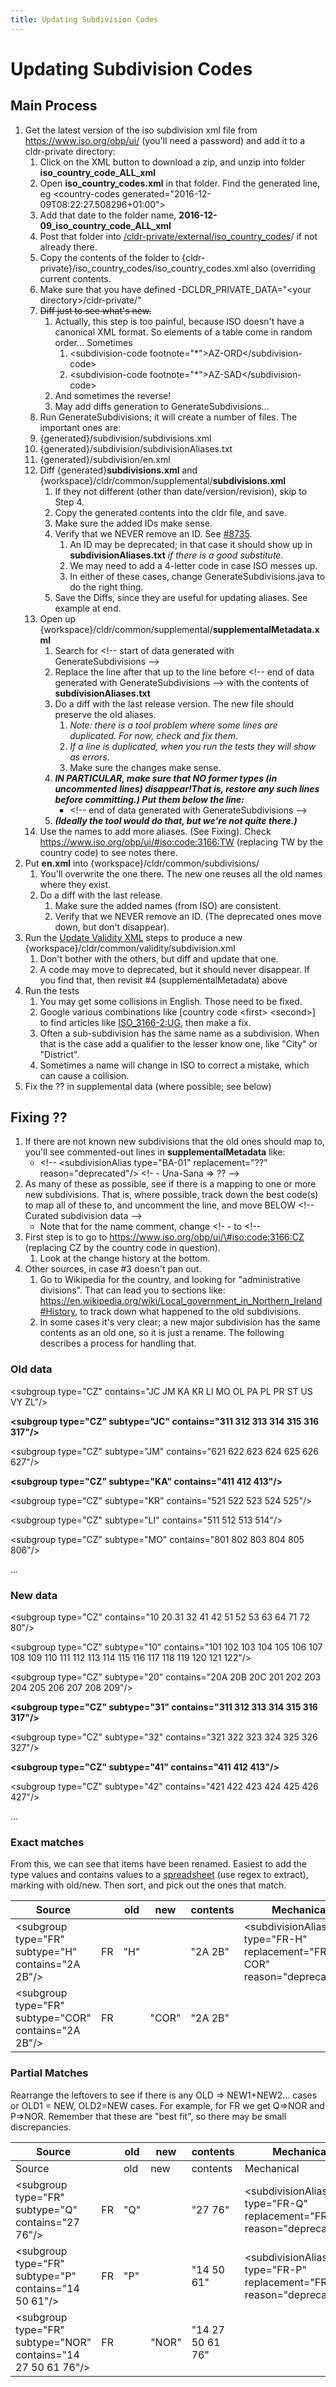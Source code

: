 ```yaml
---
title: Updating Subdivision Codes
---
```


# Updating Subdivision Codes

## Main Process

1. Get the latest version of the iso subdivision xml file from https://www.iso.org/obp/ui/ (you'll need a password) and add it to a cldr\-private directory:
	1. Click on the XML button to download a zip, and unzip into folder **iso\_country\_code\_ALL\_xml**
	2. Open **iso\_country\_codes.xml** in that folder. Find the generated line, eg \<country\-codes generated\="2016\-12\-09T08:22:27\.508296\+01:00"\>
	3. Add that date to the folder name, **2016\-12\-09\_iso\_country\_code\_ALL\_xml**
	4. Post that folder into [/cldr\-private/external/iso\_country\_codes](https://goto.google.com/isocountrycodes)/ if not already there.
	5. Copy the contents of the folder to {cldr\-private}/iso\_country\_codes/iso\_country\_codes.xml also (overriding current contents.
	6. Make sure that you have defined \-DCLDR\_PRIVATE\_DATA\="\<your directory\>/cldr\-private/"
	7. ~~Diff just to see what's new.~~
		1. Actually, this step is too painful, because ISO doesn't have a canonical XML format. So elements of a table come in random order... Sometimes
			1. \<subdivision\-code footnote\="\*"\>AZ\-ORD\</subdivision\-code\>
			2. \<subdivision\-code footnote\="\*"\>AZ\-SAD\</subdivision\-code\>
		2. And sometimes the reverse!
		3. May add diffs generation to GenerateSubdivisions...
	8. Run GenerateSubdivisions; it will create a number of files. The important ones are:
	9. {generated}/subdivision/subdivisions.xml
	10. {generated}/subdivision/subdivisionAliases.txt
	11. {generated}/subdivision/en.xml
	12. Diff {generated}**subdivisions.xml** and {workspace}/cldr/common/supplemental/**subdivisions.xml**
		1. If they not different (other than date/version/revision), skip to Step 4\.
		2. Copy the generated contents into the cldr file, and save.
		3. Make sure the added IDs make sense.
		4. Verify that we NEVER remove an ID. See [\#8735](http://unicode.org/cldr/trac/ticket/8735).
			1. An ID may be deprecated; in that case it should show up in **subdivisionAliases.txt** *if there is a good substitute.*
			2. We may need to add a 4\-letter code in case ISO messes up.
			3. In either of these cases, change GenerateSubdivisions.java to do the right thing.
		5. Save the Diffs, since they are useful for updating aliases. See example at end.
	13. Open up {workspace}/cldr/common/supplemental/**supplementalMetadata.xml**
		1. Search for \<!\-\- start of data generated with GenerateSubdivisions \-\-\>
		2. Replace the line after that up to the line before \<!\-\- end of data generated with GenerateSubdivisions \-\-\> with the contents of **subdivisionAliases.txt**
		3. Do a diff with the last release version. The new file should preserve the old aliases.
			1. *Note: there is a tool problem where some lines are duplicated. For now, check and fix them.*
			2. *If a line is duplicated, when you run the tests they will show as errors.*
			3. Make sure the changes make sense.
		4. ***IN PARTICULAR, make sure that NO former types (in*** ***uncommented*** ***lines) disappear!That is, restore any such lines before committing.) Put them below the line:***
			- \<!\-\- end of data generated with GenerateSubdivisions \-\-\>
		5. ***(Ideally the tool would do that, but we're not quite there.)***
	14. Use the names to add more aliases. (See Fixing). Check https://www.iso.org/obp/ui/#iso:code:3166:TW (replacing TW by the country code) to see notes there.
2. Put **en.xml** into {workspace}/cldr/common/subdivisions/
	1. You'll overwrite the one there. The new one reuses all the old names where they exist.
	2. Do a diff with the last release.
		1. Make sure the added names (from ISO) are consistent.
		2. Verify that we NEVER remove an ID. (The deprecated ones move down, but don't disappear).
3. Run the [Update Validity XML](https://cldr.unicode.org/development/updating-codes/update-validity-xml) steps to produce a new {workspace}/cldr/common/validity/subdivision.xml
	1. Don't bother with the others, but diff and update that one.
	2. A code may move to deprecated, but it should never disappear. If you find that, then revisit \#4 (supplementalMetadata) above
4. Run the tests
	1. You may get some collisions in English. Those need to be fixed.
	2. Google various combinations like \[country code \<first\> \<second\>] to find articles like [ISO\_3166\-2:UG](https://en.wikipedia.org/wiki/ISO_3166-2:UG), then make a fix.
	3. Often a sub\-subdivision has the same name as a subdivision. When that is the case add a qualifier to the lesser know one, like "City" or "District".
	4. Sometimes a name will change in ISO to correct a mistake, which can cause a collision.
5. Fix the ?? in supplemental data (where possible; see below)

## Fixing ??

1. If there are not known new subdivisions that the old ones should map to, you'll see commented\-out lines in **supplementalMetadata** like:
	- \<!\-\- \<subdivisionAlias type\="BA\-01" replacement\="??" reason\="deprecated"/\> \<!\- \- Una\-Sana \=\> ?? \-\-\>
2. As many of these as possible, see if there is a mapping to one or more new subdivisions. That is, where possible, track down the best code(s) to map all of these to, and uncomment the line, and move BELOW \<!\-\- Curated subdivision data \-\-\>
	- Note that for the name comment, change \<!\- \- to \<!\-\-
3. First step is to go to https://www.iso.org/obp/ui/\#iso:code:3166:CZ (replacing CZ by the country code in question).
	1. Look at the change history at the bottom.
4. Other sources, in case \#3 doesn't pan out.
	1. Go to Wikipedia for the country, and looking for "administrative divisions". That can lead you to sections like: https://en.wikipedia.org/wiki/Local_government_in_Northern_Ireland#History, to track down what happened to the old subdivisions.
	2. In some cases it's very clear; a new major subdivision has the same contents as an old one, so it is just a rename. The following describes a process for handling that.

### Old data

\<subgroup type\="CZ" contains\="JC JM KA KR LI MO OL PA PL PR ST US VY ZL"/\>

**\<subgroup type\="CZ" subtype\="JC" contains\="311 312 313 314 315 316 317"/\>**

\<subgroup type\="CZ" subtype\="JM" contains\="621 622 623 624 625 626 627"/\>

**\<subgroup type\="CZ" subtype\="KA" contains\="411 412 413"/\>**

\<subgroup type\="CZ" subtype\="KR" contains\="521 522 523 524 525"/\>

\<subgroup type\="CZ" subtype\="LI" contains\="511 512 513 514"/\>

\<subgroup type\="CZ" subtype\="MO" contains\="801 802 803 804 805 806"/\>

...

### New data

\<subgroup type\="CZ" contains\="10 20 31 32 41 42 51 52 53 63 64 71 72 80"/\>

\<subgroup type\="CZ" subtype\="10" contains\="101 102 103 104 105 106 107 108 109 110 111 112 113 114 115 116 117 118 119 120 121 122"/\>

\<subgroup type\="CZ" subtype\="20" contains\="20A 20B 20C 201 202 203 204 205 206 207 208 209"/\>

**\<subgroup type\="CZ" subtype\="31" contains\="311 312 313 314 315 316 317"/\>**

\<subgroup type\="CZ" subtype\="32" contains\="321 322 323 324 325 326 327"/\>

**\<subgroup type\="CZ" subtype\="41" contains\="411 412 413"/\>**

\<subgroup type\="CZ" subtype\="42" contains\="421 422 423 424 425 426 427"/\>

...

### Exact matches

From this, we can see that items have been renamed. Easiest to add the type values and contains values to a [spreadsheet](https://docs.google.com/spreadsheets/d/1i3YAhD9ADP6d4j6p4s3lY0psNdlOuknBr4ZrX1mihCw/edit) (use regex to extract), marking with old/new. Then sort, and pick out the ones that match.

| Source |  | old | new | contents | Mechanical |
|---|---|---|---|---|---|
| \<subgroup type="FR" subtype="H" contains="2A 2B"/\> | FR | "H" |  | "2A 2B" | \<subdivisionAlias type="FR-H" replacement="FR-COR" reason="deprecated"/\> |
| \<subgroup type="FR" subtype="COR" contains="2A 2B"/\> | FR |  | "COR" | "2A 2B" |  |

### Partial Matches

Rearrange the leftovers to see if there is any OLD \=\> NEW1\+NEW2\... cases or OLD1 \= NEW, OLD2\=NEW cases. For example, for FR we get Q\=\>NOR and P\=\>NOR. Remember that these are "best fit", so there may be small discrepancies.

| Source |  | old | new | contents | Mechanical |  |
|---|---|---|---|---|---|---|
| Source |  | old | new | contents | Mechanical | Fixed ?? cases |
| \<subgroup type="FR" subtype="Q" contains="27 76"/\> | FR | "Q" |  | "27 76" | \<subdivisionAlias type="FR-Q" replacement="FR-?? reason="deprecated"/\> | \<subdivisionAlias type="FR-Q" replacement="FR-NOR" reason="deprecated"/\> |
| \<subgroup type="FR" subtype="P" contains="14 50 61"/\> | FR | "P" |  | "14 50 61" | \<subdivisionAlias type="FR-P" replacement="FR-?? reason="deprecated"/\> | \<subdivisionAlias type="FR-P" replacement="FR-NOR" reason="deprecated"/\> |
| \<subgroup type="FR" subtype="NOR" contains="14 27 50 61 76"/\> | FR |  | "NOR" | "14 27 50 61 76" |  |  |

